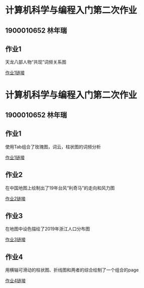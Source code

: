 # 计算机科学与编程入门第二次作业
## 1900010652 林年瑞

## 作业1
天龙八部人物“共现”词频关系图

[作业1链接]()





# 计算机科学与编程入门第二次作业
## 1900010652 林年瑞

## 作业1
使用Tab组合了玫瑰图，词云，柱状图的词频分析

[作业1链接](https://alan757.github.io/%E4%BD%9C%E4%B8%9A1.html)
## 作业2
在中国地图上绘制出了19年台风“利奇马”的走向和风力图

[作业2链接](https://alan757.github.io/%E4%BD%9C%E4%B8%9A2.html)
## 作业3
在地图中设色描绘了2019年浙江人口分布图

[作业3链接](https://alan757.github.io/%E4%BD%9C%E4%B8%9A3.html)
## 作业4
用横轴可滑动的柱状图、折线图和两者的综合绘制了一个组合的page

[作业4链接](https://alan757.github.io/%E4%BD%9C%E4%B8%9A4.html)
